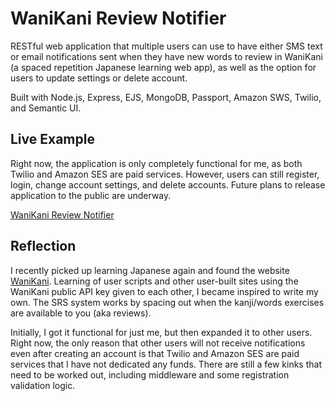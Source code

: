 # WaniKani Review Notifier

RESTful web application that multiple users can use to have either SMS text or email notifications sent when they have new words to review in WaniKani (a spaced repetition Japanese learning web app), as well as the option for users to update settings or delete account. 

Built with Node.js, Express, EJS, MongoDB, Passport, Amazon SWS, Twilio, and Semantic UI.

## Live Example

Right now, the application is only completely functional for me, as both Twilio and Amazon SES are paid services. However, users can still register, login, change account settings, and delete accounts. Future plans to release application to the public are underway.

[WaniKani Review Notifier](http://wanikani-review-notifier.herokuapp.com)

## Reflection

I recently picked up learning Japanese again and found the website [WaniKani](http://wanikani.com). Learning of user scripts and other user-built sites using the WaniKani public API key given to each other, I became inspired to write my own. The SRS system works by spacing out when the kanji/words exercises are available to you (aka reviews). 

Initially, I got it functional for just me, but then expanded it to other users. Right now, the only reason that other users will not receive notifications even after creating an account is that Twilio and Amazon SES are paid services that I have not dedicated any funds. There are still a few kinks that need to be worked out, including middleware and some registration validation logic. 